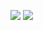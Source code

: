 ![](https://i.imgur.com/EwPocTm.png)
![](https://i.imgur.com/5CAyCsS.png)
![]()
![]()
![]()
![]()
![]()
![]()